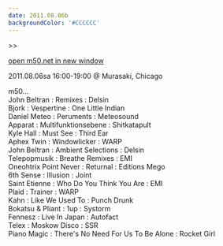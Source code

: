 ```yaml
---
date: 2011.08.06b
backgroundColor: '#CCCCCC'
---
```


\>>

[open m50.net in new window  
](http://m50.net/)  

2011.08.06sa 16:00-19:00 @ Murasaki, Chicago  

m50...  
John Beltran : Remixes : Delsin  
Bjork : Vespertine : One Little Indian  
Daniel Meteo : Peruments : Meteosound  
Apparat : Multifunktionsebene : Shitkatapult  
Kyle Hall : Must See : Third Ear  
Aphex Twin : Windowlicker : WARP  
John Beltran : Ambient Selections : Delsin  
Telepopmusik : Breathe Remixes : EMI  
Oneohtrix Point Never : Returnal : Editions Mego  
6th Sense : Illusion : Joint  
Saint Etienne : Who Do You Think You Are : EMI  
Plaid : Trainer : WARP  
Kahn : Like We Used To : Punch Drunk  
Bokatsu & Pliant : 1up : Systorm  
Fennesz : Live In Japan : Autofact  
Telex : Moskow Disco : SSR  
Piano Magic : There's No Need For Us To Be Alone : Rocket Girl